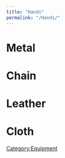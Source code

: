 ```yaml
---
title: "Hands"
permalink: "/Hands/"
---
```


# Metal

# Chain

# Leather

# Cloth

[Category:Equipment](Category:Equipment "wikilink")